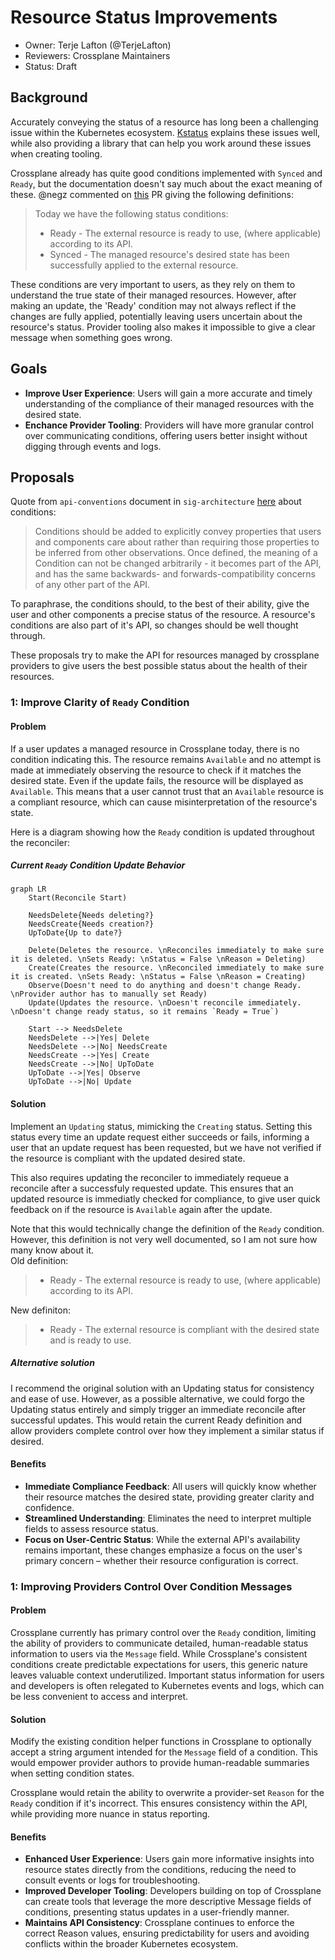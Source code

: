 # Resource Status Improvements
* Owner: Terje Lafton (@TerjeLafton)
* Reviewers: Crossplane Maintainers
* Status: Draft

## Background
Accurately conveying the status of a resource has long been a challenging issue within the Kubernetes ecosystem.
[Kstatus](https://github.com/kubernetes-sigs/cli-utils/tree/master/pkg/kstatus) explains these issues well, while also providing a library that can help you work around these issues when creating tooling.

Crossplane already has quite good conditions implemented with `Synced` and `Ready`, but the documentation doesn't say much about the exact meaning of these. @negz commented on [this](https://github.com/crossplane/crossplane-runtime/pull/654) PR giving the following definitions:
>Today we have the following status conditions:  
>* Ready - The external resource is ready to use, (where applicable) according to its API.  
>* Synced - The managed resource's desired state has been successfully applied to the external resource.

These conditions are very important to users, as they rely on them to understand the true state of their managed resources. 
However, after making an update, the 'Ready' condition may not always reflect if the changes are fully applied, potentially leaving users uncertain about the resource's status. Provider tooling also makes it impossible to give a clear message when something goes wrong.

## Goals
* **Improve User Experience**: Users will gain a more accurate and timely understanding of the compliance of their managed resources with the desired state.
* **Enchance Provider Tooling**: Providers will have more granular control over communicating conditions, offering users better insight without digging through events and logs.

## Proposals
Quote from `api-conventions` document in `sig-architecture` [here](https://github.com/kubernetes/community/blob/master/contributors/devel/sig-architecture/api-conventions.md#typical-status-properties) about conditions:
>Conditions should be added to explicitly convey properties that users and components care about rather than requiring those properties to be inferred from other observations. Once defined, the meaning of a Condition can not be changed arbitrarily - it becomes part of the API, and has the same backwards- and forwards-compatibility concerns of any other part of the API.

To paraphrase, the conditions should, to the best of their ability, give the user and other components a precise status of the resource. A resource's conditions are also part of it's API, so changes should be well thought through.

These proposals try to make the API for resources managed by crossplane providers to give users the best possible status about the health of their resources. 

### 1: Improve Clarity of `Ready` Condition
#### Problem
If a user updates a managed resource in Crossplane today, there is no condition indicating this. The resource remains `Available` and no attempt is made at immediately observing the resource to check if it matches the desired state. Even if the update fails, the resource will be displayed as `Available`. 
This means that a user cannot trust that an `Available` resource is a compliant resource, which can cause misinterpretation of the resource's state.

Here is a diagram showing how the `Ready` condition is updated throughout the reconciler:
##### Current `Ready` Condition Update Behavior
```mermaid
graph LR
    Start(Reconcile Start)

    NeedsDelete{Needs deleting?}
    NeedsCreate{Needs creation?}
    UpToDate{Up to date?}

    Delete(Deletes the resource. \nReconciles immediately to make sure it is deleted. \nSets Ready: \nStatus = False \nReason = Deleting)
    Create(Creates the resource. \nReconciled immediately to make sure it is created. \nSets Ready: \nStatus = False \nReason = Creating)
    Observe(Doesn't need to do anything and doesn't change Ready. \nProvider author has to manually set Ready)
    Update(Updates the resource. \nDoesn't reconcile immediately. \nDoesn't change ready status, so it remains `Ready = True`)

    Start --> NeedsDelete
    NeedsDelete -->|Yes| Delete
    NeedsDelete -->|No| NeedsCreate
    NeedsCreate -->|Yes| Create
    NeedsCreate -->|No| UpToDate
    UpToDate -->|Yes| Observe
    UpToDate -->|No| Update
```

#### Solution
Implement an `Updating` status, mimicking the `Creating` status. Setting this status every time an update request either succeeds or fails, informing a user that an update request has been requested, but we have not verified if the resource is compliant with the updated desired state.

This also requires updating the reconciler to immediately requeue a reconcile after a successfuly requested update. This ensures that an updated resource is immediatly checked for compliance, to give user quick feedback on if the resource is `Available` again after the update.

Note that this would technically change the definition of the `Ready` condition. However, this definition is not very well documented, so I am not sure how many know about it.  
Old definition:
>* Ready - The external resource is ready to use, (where applicable) according to its API.  

New definiton:
>* Ready - The external resource is compliant with the desired state and is ready to use. 

##### Alternative solution
I recommend the original solution with an Updating status for consistency and ease of use. However, as a possible alternative, we could forgo the Updating status entirely and simply trigger an immediate reconcile after successful updates.  This would retain the current Ready definition and allow providers complete control over how they implement a similar status if desired.

#### Benefits
* **Immediate Compliance Feedback**: All users will quickly know whether their resource matches the desired state, providing greater clarity and confidence.
* **Streamlined Understanding**: Eliminates the need to interpret multiple fields to assess resource status.
* **Focus on User-Centric Status**: While the external API's availability remains important, these changes emphasize a focus on the user's primary concern – whether their resource configuration is correct.

### 1: Improving Providers Control Over Condition Messages
#### Problem
Crossplane currently has primary control over the `Ready` condition, limiting the ability of providers to communicate detailed, human-readable status information to users via the `Message` field. While Crossplane's consistent conditions create predictable expectations for users, this generic nature leaves valuable context underutilized. Important status information for users and developers is often relegated to Kubernetes events and logs, which can be less convenient to access and interpret.

#### Solution
Modify the existing condition helper functions in Crossplane to optionally accept a string argument intended for the `Message` field of a condition. This would empower provider authors to provide human-readable summaries when setting condition states.

Crossplane would retain the ability to overwrite a provider-set `Reason` for the `Ready` condition if it's incorrect. This ensures consistency within the API, while providing more nuance in status reporting.

#### Benefits
* **Enhanced User Experience**: Users gain more informative insights into resource states directly from the conditions, reducing the need to consult events or logs for troubleshooting.
* **Improved Developer Tooling**: Developers building on top of Crossplane can create tools that leverage the more descriptive Message fields of conditions, presenting status updates in a user-friendly manner.
* **Maintains API Consistency**: Crossplane continues to enforce the correct Reason values, ensuring predictability for users and avoiding conflicts within the broader Kubernetes ecosystem.
